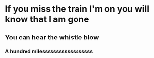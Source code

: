 # If you miss the train I'm on you will know that I am gone 
## You can hear the whistle blow
### A hundred milessssssssssssssssss
